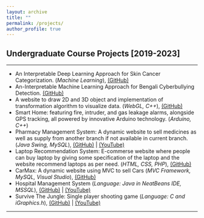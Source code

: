 ```yaml
---
layout: archive
title: ""
permalink: /projects/
author_profile: true
---
```


<!-- ## Ongoing Projects
----------------

### [2020 - *Current*]
-----------
* Skeleton-based Human Action Recognition.
* Automated COVID-19 Detection: A HRNet Approach
* Early Parkinson's Disease Prediction.
* Automatic Video Captioning System.
* Cardless transaction system.


### [2019 - 2020]
-----------
* Artificial Prognosis of Cardiac Disease: A Data-scientific Approach in Outlier Handling.
* Bangla Sign Digit Classification.
* Alzheimer's Disease Detection applying Neural Network. -->

## Undergraduate Course Projects [2019-2023]
----------------
* An Interpretable Deep Learning Approach for Skin Cancer Categorization. (*Machine Learning*), [(GitHub)](https://github.com/Faysal-MD/An-Interpretable-Deep-Learning-Approach-for-Skin-Cancer-Categorization-IEEE2023)
* An-Interpretable Machine Learning Approach for Bengali Cyberbullying Detection. [(GitHub)](https://github.com/Faysal-MD/An-Interpretable-Machine-Learning-Approach-for-Bengali-Cyberbullying-Detection)
* A website to draw 2D and 3D object and implementation of transformation algorithm to visualize data. (*WebGL, C++*), [(GitHub)](https://github.com/Faysal-MD/Computer-Graphics-Project)
* Smart Home: featuring fire, intruder, and gas leakage alarms, alongside GPS tracking, all powered by innovative Arduino technology. (*Arduino, C++*) 
* Pharmacy Management System: A dynamic website to sell medicines as well as supply from another branch if not available in current branch. (*Java Swing, MySQL*), [(GitHub)](https://github.com/Faysal-MD/Pharmacy-Management-System) | [(YouTube)](https://www.youtube.com/watch?v=gLb2J715sDQ)
* Laptop Recommendation System: E-commerse website where people can buy laptop by giving some specification of the laptop and the website recommend laptops as per need. (*HTML, CSS, PHP*), [(GitHub)](https://github.com/Faysal-MD/Laptop_Recommendation_System)
* CarMax: A dynamic website using MVC to sell Cars (*MVC Framework, MySQL, Visual Studio*), [(GitHub)](https://github.com/Faysal-MD/car-selling-website-asp.net-mvc)
* Hospital Management System (*Language: Java in NeatBeans IDE, MSSQL*), [(GitHub)](https://github.com/Faysal-MD/Hospital-Management-System) | [(YouTube)](https://www.youtube.com/watch?v=A-H47jyVRrw)
* Survive The Jungle: Single player shooting game (*Language: C and iGraphics.h*), [(GitHub)](https://github.com/Faysal-MD/Survive-The-Jungle) | [(YouTube)](https://www.youtube.com/watch?v=WsX_MIFpMgE)

__________________________________________________